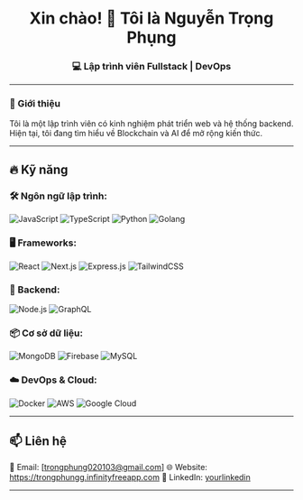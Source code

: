 <h1 align="center">Xin chào! 👋 Tôi là Nguyễn Trọng Phụng </h1>
<h3 align="center">💻 Lập trình viên Fullstack | DevOps </h3>

---

### 🚀 Giới thiệu
Tôi là một lập trình viên có kinh nghiệm phát triển web và hệ thống backend. Hiện tại, tôi đang tìm hiểu về Blockchain và AI để mở rộng kiến thức.

---

## 🔥 Kỹ năng

### 🛠 Ngôn ngữ lập trình:
![JavaScript](https://img.shields.io/badge/-JavaScript-F7DF1E?style=flat-square&logo=javascript&logoColor=black)
![TypeScript](https://img.shields.io/badge/-TypeScript-007ACC?style=flat-square&logo=typescript&logoColor=white)
![Python](https://img.shields.io/badge/-Python-3776AB?style=flat-square&logo=python&logoColor=white)
![Golang](https://img.shields.io/badge/-Go-00ADD8?style=flat-square&logo=go&logoColor=white)

### 🖥️ Frameworks:
![React](https://img.shields.io/badge/-React-61DAFB?style=flat-square&logo=react&logoColor=black)
![Next.js](https://img.shields.io/badge/-Next.js-000000?style=flat-square&logo=nextdotjs&logoColor=white)
![Express.js](https://img.shields.io/badge/-Express.js-000000?style=flat-square&logo=express&logoColor=white)
![TailwindCSS](https://img.shields.io/badge/-TailwindCSS-38B2AC?style=flat-square&logo=tailwind-css&logoColor=white)

### 🔧 Backend:
![Node.js](https://img.shields.io/badge/-Node.js-339933?style=flat-square&logo=node.js&logoColor=white)
![GraphQL](https://img.shields.io/badge/-GraphQL-E10098?style=flat-square&logo=graphql&logoColor=white)

### 📦 Cơ sở dữ liệu:
![MongoDB](https://img.shields.io/badge/-MongoDB-47A248?style=flat-square&logo=mongodb&logoColor=white)
![Firebase](https://img.shields.io/badge/-Firebase-FFCA28?style=flat-square&logo=firebase&logoColor=black)
![MySQL](https://img.shields.io/badge/-MySQL-4479A1?style=flat-square&logo=mysql&logoColor=white)

### ☁️ DevOps & Cloud:
![Docker](https://img.shields.io/badge/-Docker-2496ED?style=flat-square&logo=docker&logoColor=white)
![AWS](https://img.shields.io/badge/-AWS-232F3E?style=flat-square&logo=amazon-aws&logoColor=white)
![Google Cloud](https://img.shields.io/badge/-Google%20Cloud-4285F4?style=flat-square&logo=google-cloud&logoColor=white)

---

## 📫 Liên hệ
📧 Email: [trongphung020103@gmail.com]
🌐 Website: https://trongphungg.infinityfreeapp.com
💼 LinkedIn: [yourlinkedin](https://linkedin.com/in/yourusername)  

---
